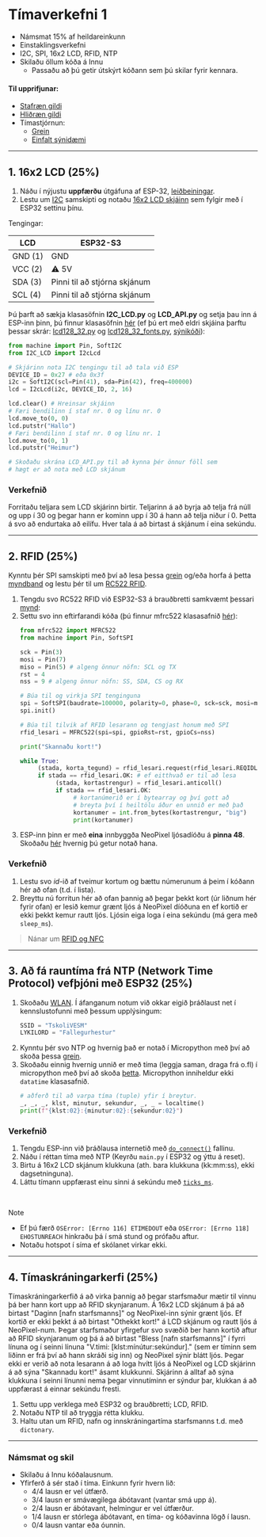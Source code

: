 
# Tímaverkefni 1 

- Námsmat 15% af heildareinkunn
- Einstaklingsverkefni
- I2C, SPI, 16x2 LCD, RFID, NTP
- Skilaðu öllum kóða á Innu
  - Passaðu að þú getir útskýrt kóðann sem þú skilar fyrir kennara.
    
#### Til upprifjunar:
- [Stafræn gildi](https://github.com/VESM1VS/AFANGI/blob/main/Kennsluefni/digital.md)
- [Hliðræn gildi](https://github.com/VESM1VS/AFANGI/blob/main/Kennsluefni/analog.md)
- Tímastjórnun:
     - [Grein](https://github.com/VESM2VT/ESP32/blob/main/kodi/ticks.md)
     - [Einfalt sýnidæmi](https://wokwi.com/projects/390068539029210113)
---


## 1. 16x2 LCD (25%)
1. Náðu í nýjustu **uppfærðu** útgáfuna af ESP-32, [leiðbeiningar](https://github.com/VESM1VS/AFANGI/blob/main/Kennsluefni/ESP_Uppsetning.md). 
1. Lestu um [I2C](https://www.circuitbasics.com/basics-of-the-i2c-communication-protocol/) samskipti og notaðu [16x2 LCD skjáinn](https://lastminuteengineers.com/i2c-lcd-arduino-tutorial/) sem fylgir með í ESP32 settinu þínu.

Tengingar:

LCD | ESP32-S3
--- | ---
GND (1) | GND
VCC (2) | :warning: 5V 
SDA (3) | Pinni til að stjórna skjánum
SCL (4) | Pinni til að stjórna skjánum

Þú þarft að sækja klasasöfnin **I2C_LCD.py** og **LCD_API.py** og setja þau inn á ESP-inn þinn, þú finnur klasasöfnin [hér](https://github.com/Freenove/Freenove_Ultimate_Starter_Kit_for_ESP32_S3/tree/main/Python/Python_Libraries) (ef þú ert með eldri skjáina þarftu þessar skrár: [lcd128_32.py](https://github.com/VESM3/IOT/blob/main/Kodi/lcd128_32.py) og [lcd128_32_fonts.py](https://github.com/VESM3/IOT/blob/main/Kodi/lcd128_32_fonts.py), [sýnikóði](https://github.com/VESM3/IOT/blob/main/Kodi/lcd128_demo.py)):

```python
from machine import Pin, SoftI2C
from I2C_LCD import I2cLcd

# Skjárinn nota I2C tengingu til að tala við ESP
DEVICE_ID = 0x27 # eða 0x3f
i2c = SoftI2C(scl=Pin(41), sda=Pin(42), freq=400000)
lcd = I2cLcd(i2c, DEVICE_ID, 2, 16)

lcd.clear() # Hreinsar skjáinn
# Færi bendilinn í staf nr. 0 og línu nr. 0
lcd.move_to(0, 0)
lcd.putstr("Hallo")
# Færi bendilinn í staf nr. 0 og línu nr. 1
lcd.move_to(0, 1)
lcd.putstr("Heimur")

# Skoðaðu skrána LCD_API.py til að kynna þér önnur föll sem 
# hægt er að nota með LCD skjánum
```

### Verkefnið

Forritaðu teljara sem LCD skjárinn birtir. Teljarinn á að byrja að telja frá núll og upp í 30 og þegar hann er kominn upp í 30 á hann að telja niður í 0. Þetta á svo að endurtaka að eilífu. Hver tala á að birtast á skjánum í eina sekúndu.


---

## 2. RFID (25%)

Kynntu þér SPI samskipti með því að lesa þessa [grein](https://www.circuitbasics.com/basics-of-the-spi-communication-protocol) og/eða horfa á þetta [myndband](https://www.youtube.com/watch?v=ldRkXTBw9_o) og lestu þér til um [RC522 RFID](https://lastminuteengineers.com/how-rfid-works-rc522-arduino-tutorial/). 

1. Tengdu svo RC522 RFID við ESP32-S3 á brauðbretti samkvæmt þessari [mynd](https://raw.githubusercontent.com/VESM3/IOT/main/Myndir/verkefni_1_3_rfid_tenging.png): 
1. Settu svo inn eftirfarandi kóða (þú finnur mfrc522 klasasafnið [hér](https://github.com/cefn/micropython-mfrc522/blob/master/mfrc522.py)):
     ```python
     from mfrc522 import MFRC522
     from machine import Pin, SoftSPI

     sck = Pin(3) 
     mosi = Pin(7)
     miso = Pin(5) # algeng önnur nöfn: SCL og TX
     rst = 4
     nss = 9 # algeng önnur nöfn: SS, SDA, CS og RX

     # Búa til og virkja SPI tenginguna
     spi = SoftSPI(baudrate=100000, polarity=0, phase=0, sck=sck, mosi=mosi, miso=miso)
     spi.init()

     # Búa til tilvik af RFID lesarann og tengjast honum með SPI
     rfid_lesari = MFRC522(spi=spi, gpioRst=rst, gpioCs=nss)

     print("Skannaðu kort!")

     while True:
          (stada, korta_tegund) = rfid_lesari.request(rfid_lesari.REQIDL)
          if stada == rfid_lesari.OK: # ef eitthvað er til að lesa
               (stada, kortastrengur) = rfid_lesari.anticoll()
               if stada == rfid_lesari.OK:
                    # kortanúmerið er í bytearray og því gott að 
                    # breyta því í heiltölu áður en unnið er með það
                    kortanumer = int.from_bytes(kortastrengur, "big")
                    print(kortanumer)
     ```
1. ESP-inn þinn er með **eina** innbyggða NeoPixel ljósadíóðu á **pinna 48**. Skoðaðu [hér](https://docs.micropython.org/en/latest/esp32/quickref.html#neopixel-and-apa106-driver) hvernig þú getur notað hana.

### Verkefnið

1. Lestu svo *id*-ið af tveimur kortum og bættu númerunum á þeim í kóðann hér að ofan (t.d. í lista).
1. Breyttu nú forritun hér að ofan þannig að þegar þekkt kort (úr liðnum hér fyrir ofan) er lesið kemur grænt ljós á NeoPixel díóðuna en ef kortið er ekki þekkt kemur rautt ljós. Ljósin eiga loga í eina sekúndu (má gera með `sleep_ms`).

<!-- 

Finndu út ID á RFID tagi, sjá [víratengingar og kóða](https://esp32io.com/tutorials/esp32-rfid-nfc). 
1. Tengdu tvö LEDS (rautt og grænt) og RFID tags með RC522 til að auðkenna notanda, sjá [myndband](https://youtu.be/GX_4IAHJzBE) og [kóðadæmi](https://github.com/VESM3/IOT/blob/main/Kodi/RFID_audkenning.ino).

:warning:  Tengdu VCC í 3.3V (ekki 5V) annars skemmur þú RFID

RFID | ESP32
--- | ---
SS | GPIO 5
SCK | GPIO 18
MOSI | GPIO 23
MISO | GPIO 19
IRQ | 
GND | GND
RST | GPIO 27
VCC | **3.3V**
-->

> Nánar um [RFID og NFC](https://github.com/VESM3/IOT/wiki/RFID-og-NFC) <br>

<!--
Skrifaðu nafnið þitt á RFID tag með RC522 RFID. Notaðu lesaðgerð og birtu nafnið í Serial monitor.
fjarlægðu eftirfarandi kóða í les/skrif aðgerðum: `Serial.println(mfrc522.GetStatusCodeName(status));`
-->
---

## 3. Að fá rauntíma frá NTP (Network Time Protocol) vefþjóni með ESP32 (25%)

1. Skoðaðu [WLAN](https://docs.micropython.org/en/latest/esp32/quickref.html#wlan). Í áfanganum notum við okkar eigið þráðlaust net í kennslustofunni með þessum upplýsingum:
     ```python
     SSID = "TskoliVESM"
     LYKILORD = "Fallegurhestur"
     ```
1. Kynntu þér svo NTP og hvernig það er notað í Micropython með því að skoða þessa [grein](https://bhave.sh/micropython-ntp/).
1. Skoðaðu einnig hvernig unnið er með tíma (leggja saman, draga frá o.fl) í micropython með því að skoða [þetta](https://docs.micropython.org/en/latest/library/time.html). Micropython inniheldur ekki `datatime` klasasafnið.
     ```python
     # aðferð til að varpa tíma (tuple) yfir í breytur.
     _, _, _, klst, minutur, sekundur, _, _ = localtime()
     print(f"{klst:02}:{minutur:02}:{sekundur:02}")
     ```
     
### Verkefnið
1. Tengdu ESP-inn við þráðlausa internetið með [`do_connect()`](https://docs.micropython.org/en/latest/esp32/quickref.html#wlan) fallinu.
1. Náðu í réttan tíma með NTP (Keyrðu `main.py` í ESP32 og ýttu á reset). 
1. Birtu á 16x2 LCD skjánum klukkuna (ath. bara klukkuna (kk:mm:ss), ekki dagsetninguna).
1. Láttu tímann uppfærast einu sinni á sekúndu með [`ticks_ms`](https://github.com/VESM2VT/ESP32/blob/main/kodi/ticks.md).

<br>

> [!Note]
> - Ef þú færð `OSError: [Errno 116] ETIMEDOUT` eða `OSError: [Errno 118] EHOSTUNREACH` hinkraðu þá í smá stund og prófaðu aftur.
> - Notaðu hotspot í síma ef skólanet virkar ekki.

<!--
Skoðaðu [Timers](https://docs.micropython.org/en/latest/esp32/quickref.html#timers) til að láta tímann uppfærast á ákveðnum fresti.
Bættu við smá `sleep` til að gefa ESP32 smá tíma til að tengjast wifi.
-->

---

## 4. Tímaskráningarkerfi  (25%)

Tímaskráningarkerfið á að virka þannig að þegar starfsmaður mætir til vinnu þá ber hann kort upp að RFID skynjaranum. Á 16x2 LCD skjánum á þá að birtast "Daginn [nafn starfsmanns]" og NeoPixel-inn sýnir grænt ljós. Ef kortið er ekki þekkt á að birtast "Othekkt kort!" á LCD skjánum og rautt ljós á NeoPixel-num. Þegar starfsmaður yfirgefur svo svæðið ber hann kortið aftur að RFID skynjaranum og þá á að birtast "Bless [nafn starfsmanns]" í fyrri línuna og í seinni línuna "V.timi: [klst:mínútur:sekúndur]." (sem er tíminn sem liðinn er frá því að hann skráði sig inn) og NeoPixel sýnir blátt ljós. Þegar ekki er verið að nota lesarann á að loga hvítt ljós á NeoPixel og LCD skjárinn á að sýna "Skannadu kort!" ásamt klukkunni. Skjárinn á alltaf að sýna klukkuna í seinni línunni nema þegar vinnutíminn er sýndur þar, klukkan á að uppfærast á einnar sekúndu fresti.

1. Settu upp verklega með ESP32 og brauðbretti; LCD, RFID. 
1. Notaðu NTP til að tryggja rétta klukku. 
1. Haltu utan um RFID, nafn og innskráningartíma starfsmanns t.d. með `dictonary`.

<!--
1. notaðu `id` af RFID tag fyrir auðkenningu. Þegar notandi skráir sig inn þá verður tímaskráning, nafn birtist á OLED og grænt LED logar. Þegar notandi skráir sig út þá á að birtast á OLED nafn og viðverutíminn ( frá innskráningu ) og rautt LED logar. 
 

Demo:
- [Toggle LED with NFC Tag and PIN](https://www.hackster.io/wesee/toggle-led-with-nfc-tag-and-pin-57f894)
- [Build your own Raspberry Pi RFID Attendance System](https://pimylifeup.com/raspberry-pi-rfid-attendance-system/)
- [Attendance System Using Raspberry Pi and NFC Tag Reader](https://www.instructables.com/id/Attendance-system-using-Raspberry-Pi-and-NFC-Tag-r/).
-->

---

### Námsmat og skil

- Skilaðu á Innu kóðalausnum.
- Yfirferð á sér stað í tíma. Einkunn fyrir hvern lið: 
    - 4/4 lausn er vel útfærð.
    - 3/4 lausn er smávægilega ábótavant (vantar smá upp á).
    - 2/4 lausn er ábótavant, helmingur er vel útfærður.
    - 1/4 lausn er stórlega ábótavant, en tíma- og kóðavinna lögð í lausn.
    - 0/4 lausn vantar eða óunnin.


